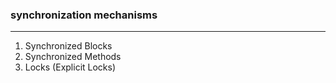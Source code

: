 ###   synchronization mechanisms
-----------------------------------------

1. Synchronized Blocks
2. Synchronized Methods
3. Locks (Explicit Locks)
